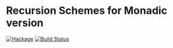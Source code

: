 # Recursion Schemes for Monadic version

[![Hackage](https://img.shields.io/hackage/v/monadic-recursion-schemes.svg)](https://hackage.haskell.org/package/monadic-recursion-schemes) [![Build Status](https://secure.travis-ci.org/cutsea110/monadic-recursion-schemes.png?branch=master)](http://travis-ci.org/cutsea110/monadic-recursion-schemes)

